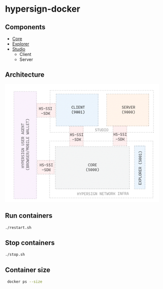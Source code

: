 # hypersign-docker


## Components

* [Core](https://github.com/hypersign-protocol/core)
* [Explorer](https://github.com/hypersign-protocol/explorer)
* [Studio](https://github.com/hypersign-protocol/studio)
    * Client
    * Server

## Architecture

![img](architecture.png)


## Run containers

```bash
./restart.sh
```


## Stop containers

```bash
./stop.sh
```

## Container size

```bash
 docker ps --size
```

